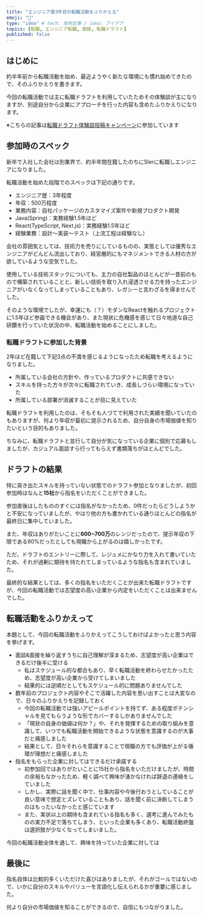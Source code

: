 ```yaml
---
title: "エンジニア歴3年目の転職活動をふりかえる"
emoji: "🎯"
type: "idea" # tech: 技術記事 / idea: アイデア
topics: [転職, エンジニア転職, 面接, 転職ドラフト]
published: false
---
```


## はじめに

約半年前から転職活動を始め、最近ようやく新たな環境にも慣れ始めてきたので、そのふりかえりを書きます。

今回の転職活動では主に転職ドラフトを利用していたためその体験談が主になりますが、別途自分から企業にアプローチを行った内容も含めたふりかえりになります。

※こちらの記事は[転職ドラフト体験談投稿キャンペーン](https://job-draft.jp/articles/251)に参加しています

## 参加時のスペック

新卒で入社した会社は別業界で、約半年間在籍したのちにSIerに転職しエンジニアになりました。

転職活動を始めた段階でのスペックは下記の通りです。

- エンジニア歴：3年程度
- 年収：500万程度
- 業務内容：自社パッケージのカスタマイズ案件や新規プロダクト開発
- Java(Spring)：実務経験1.5年ほど
- React(TypeScript, Next.js)：実務経験1.5年ほど
- 経験業務：設計～実装～テスト（上流工程は経験なし）

会社の雰囲気としては、技術力を売りにしているものの、実態としては優秀なエンジニアがどんどん流出しており、経営層的にもマネジメントできる人材の方が欲しているような空気でした。

使用している技術スタックについても、主力の自社製品のほとんどが一昔前のもので構築されていることと、新しい技術を取り入れ浸透させる力を持ったエンジニアがいなくなってしまっていることもあり、レガシーと言わざるを得ませんでした。

そのような環境でしたが、幸運にも（？）モダンなReactを触れるプロジェクトに1.5年ほど参画できる機会があり、また現状に危機感を感じて日々地道な自己研鑽を行っていた状況の中、転職活動を始めることにしました。

### 転職ドラフトに参加した背景

2年ほど在籍して下記3点の不満を感じるようになったため転職を考えるようになりました。

- 所属している会社の方針や、作っているプロダクトに共感できない
- スキルを持った方々が次々に転職されていき、成長しづらい環境になっていた
- 所属している部署が消滅することが目に見えていた

転職ドラフトを利用したのは、そもそも人づてで利用された実績を聞いていたのもありますが、何より年収が最初に提示されるため、自分自身の市場価値を知りたいという目的もありました。

ちなみに、転職ドラフトと並行して自分が気になっている企業に個別で応募もしましたが、カジュアル面談すら行ってもらえず書類落ちがほとんどでした。

## ドラフトの結果

特に突き出たスキルを持っていない状態でのドラフト参加となりましたが、初回参加時はなんと**15社**から指名をいただくことができました。

参加直後はしたもののすぐには指名がなかったため、0件だったらどうしようかと不安になっていましたが、やはり他の方も書かれている通りほとんどの指名が最終日に集中していました。

また、年収はありがたいことに**600~700万**のレンジだったので、提示年収の下限である90%だったとしても現職から上がるのは嬉しかったです。

ただ、ドラフトのエントリーに際して、レジュメにかなり力を入れて書いていたため、それが過剰に期待を持たれてしまっているような指名も含まれていました。

最終的な結果としては、多くの指名をいただくことが出来た転職ドラフトですが、今回の転職活動では志望度の高い企業から内定をいただくことは出来ませんでした。

## 転職活動をふりかえって

本題として、今回の転職活動をふりかえってこうしておけばよかったと思う内容を挙げます。

- 面談&面接を繰り返すうちに自己理解が深まるため、志望度が高い企業はできるだけ後半に受ける
    - 私はスケジュール的な都合もあり、早く転職活動を終わらせたかったため、志望度が高い企業から受けてしまいました
    - 結果的には逆順だとしてもスケジュール的に問題ありませんでした
- 数年前のプロジェクト内容やそこで活躍した内容を思い出すことは大変なので、日々のふりかえりを記録しておく
    - 今回の転職活動では強いアピールポイントを持てず、ある程度ポテンシャルを見てもらうような形でカバーするしかありませんでした
    - 「現状の自身の価値は何か？」や、それを発揮するための取り組みを意識して、いつでも転職活動を開始できるような状態を意識するのが大事だと痛感しました
    - 結果として、日々それらを意識することで現職の方でも評価が上がる循環が理想だと痛感しました
- 指名をもらった企業に対してはできるだけ承諾する
    - 初参加回ではありがたいことに15社から指名をいただけましたが、時間の余裕もなかったため、軽く調べて興味が湧かなければ辞退の連絡をしていました
    - しかし、実際に話を聞く中で、仕事内容や今後行おうとしていることが良い意味で想定とズレていることもあり、話を聞く前に決断してしまうのはもったいなかったと感じています
    - また、実状以上の期待も含まれている指名も多く、選考に進んでみたものの実力不足で落ちてしまう、といった企業も多くあり、転職活動終盤は選択肢が少なくなってしまいました。

今回の転職活動全体を通して、興味を持っていた企業に対しては


## 最後に

指名自体は比較的多くいただけた喜びはありましたが、それがゴールではないので、いかに自分のスキルやバリューを言語化し伝えられるかが重要に感じました。

何より自分の市場価値を知ることができるので、自信にもつながりました。